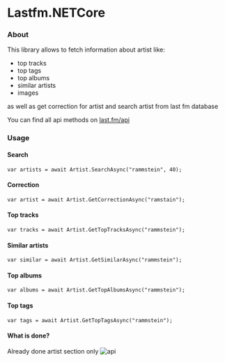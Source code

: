 # Lastfm.NETCore

### About

This library allows to fetch information about artist like:
* top tracks
* top tags
* top albums
* similar artists
* images

as well as get correction for artist and search artist from last fm database

You can find all api methods on [last.fm/api](https://www.last.fm/api)

### Usage

#### Search
~~~
var artists = await Artist.SearchAsync("rammstein", 40);
~~~

#### Correction
~~~
var artist = await Artist.GetCorrectionAsync("ramstain");
~~~

#### Top tracks
~~~
var tracks = await Artist.GetTopTracksAsync("rammstein");
~~~

#### Similar artists
~~~
var similar = await Artist.GetSimilarAsync("rammstein");
~~~

#### Top albums
~~~
var albums = await Artist.GetTopAlbumsAsync("rammstein");
~~~

#### Top tags
~~~
var tags = await Artist.GetTopTagsAsync("rammstein");
~~~

#### What is done?

Already done artist section only
![api](https://4.downloader.disk.yandex.ru/preview/e35dd76f423189e6ea5776a4c201d5f9979b104e517e4462d55cd928c3e69c2c/inf/zf66CxvUEfB-T6UPvwSRT05s07L4yV37Uu8lFZsoGd_1YU4U-9BhchIiNeJbYE1DTrkvyD0qA_kF8V9CEWDFmw%3D%3D?uid=0&filename=api.jpg&disposition=inline&hash=&limit=0&content_type=image%2Fjpeg&tknv=v2&size=XXL&crop=0)
